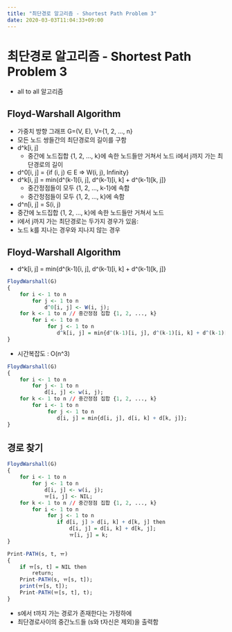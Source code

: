 ```yaml
---
title: "최단경로 알고리즘 - Shortest Path Problem 3"
date: 2020-03-03T11:04:33+09:00
---
```


# 최단경로 알고리즘 - Shortest Path Problem 3

- all to all 알고리즘

## Floyd-Warshall Algorithm

- 가중치 방향 그래프 G=(V, E), V={1, 2, ..., n}
- 모든 노드 쌍들간의 최단경로의 길이를 구함
- d^k[i, j]
    - 중간에 노드집합 {1, 2, ..., k}에 속한 노드들만 거쳐서
    노드 i에서 j까지 가는 최단경로의 길이
- d^0[i, j] = {if (i, j) ∈ E => W(i, j), Infinity}
- d^k[i, j] = min{d^(k-1)[i, j], d^(k-1)[i, k] + d^(k-1)[k, j]}
    - 중간정점들이 모두 {1, 2, ..., k-1}에 속함
    - 중간정점들이 모두 {1, 2, ..., k}에 속함
- d^n[i, j] = S(i, j)
- 중간에 노드집합 {1, 2, ..., k}에 속한 노드들만 거쳐서 노드
- i에서 j까지 가는 최단경로는 두가지 경우가 있음:
- 노드 k를 지나는 경우와 지나지 않는 경우

## Floyd-Warshall Algorithm

- d^k[i, j] = min{d^(k-1)[i, j], d^(k-1)[i, k] + d^(k-1)[k, j]}

```r
FloydWarshall(G)
{
    for i <- 1 to n
        for j <- 1 to n
            d^0[i, j] <- W(i, j);
    for k <- 1 to n // 중간정점 집합 {1, 2, ..., k}
        for i <- 1 to n
             for j <- 1 to n
                d^k[i, j] = min{d^(k-1)[i, j], d^(k-1)[i, k] + d^(k-1)[k, j]};
}
```

- 시간복잡도 : O(n^3)

```r
FloydWarshall(G)
{
    for i <- 1 to n
        for j <- 1 to n
            d[i, j] <- w(i, j);
    for k <- 1 to n // 중간정점 집합 {1, 2, ..., k}
        for i <- 1 to n
             for j <- 1 to n
                d[i, j] = min{d[i, j], d[i, k] + d[k, j]};
}
```

## 경로 찾기

```r
FloydWarshall(G)
{
    for i <- 1 to n
        for j <- 1 to n
            d[i, j] <- w(i, j);
            ㅠ[i, j] <- NIL;
    for k <- 1 to n // 중간정점 집합 {1, 2, ..., k}
        for i <- 1 to n
             for j <- 1 to n
                if d[i, j] > d[i, k] + d[k, j] then
                    d[i, j] = d[i, k] + d[k, j];
                    ㅠ[i, j] = k;
}
```

```r
Print-PATH(s, t, ㅠ)
{
    if ㅠ[s, t] = NIL then
        return;
    Print-PATH(s, ㅠ[s, t]);
    print(ㅠ[s, t]);
    Print-PATH(ㅠ[s, t], t);
}
```

- s에서 t까지 가는 경로가 존재한다는 가정하에
- 최단경로사이의 중간노드들 (s와 t자신은 제외)을 출력함
